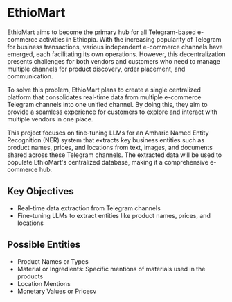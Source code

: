 # EthioMart

EthioMart aims to become the primary hub for all Telegram-based e-commerce activities in Ethiopia. With the increasing popularity of Telegram for business transactions, various independent e-commerce channels have emerged, each facilitating its own operations. However, this decentralization presents challenges for both vendors and customers who need to manage multiple channels for product discovery, order placement, and communication.

To solve this problem, EthioMart plans to create a single centralized platform that consolidates real-time data from multiple e-commerce Telegram channels into one unified channel. By doing this, they aim to provide a seamless experience for customers to explore and interact with multiple vendors in one place.

This project focuses on fine-tuning LLMs for an Amharic Named Entity Recognition (NER) system that extracts key business entities such as product names, prices, and locations from text, images, and documents shared across these Telegram channels. The extracted data will be used to populate EthioMart's centralized database, making it a comprehensive e-commerce hub.

## Key Objectives

- Real-time data extraction from Telegram channels
- Fine-tuning LLMs to extract entities like product names, prices, and locations

## Possible Entities

- Product Names or Types
- Material or Ingredients: Specific mentions of materials used in the products
- Location Mentions
- Monetary Values or Pricesv
